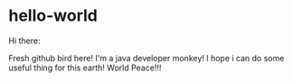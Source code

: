 # hello-world
Hi there:

Fresh github bird here! I'm a java developer monkey!
I hope i can do some useful thing for this earth!
World Peace!!!
